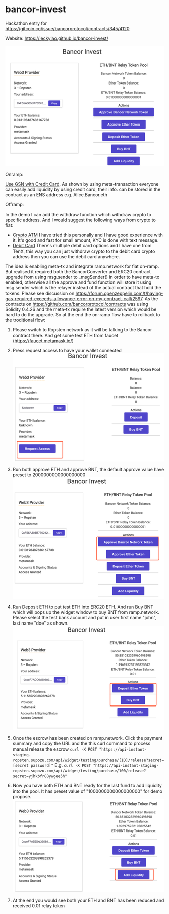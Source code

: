 # bancor-invest
Hackathon entry for https://gitcoin.co/issue/bancorprotocol/contracts/345/4120

Website: https://leckylao.github.io/bancor-invest/

![Image of APP](https://github.com/leckylao/bancor-invest/blob/master/client/public/WX20200407-055523%402x.png)

Onramp:

[Use GSN with Credit Card](https://docs.openzeppelin.com/gsn-provider/0.1/gsn-faq#can_i_use_this_with_credit_cards). As shown by using meta-transaction everyone can easily add liquidity by using credit card, their info. can be stored in the contract as an ENS address e.g. Alice.Bancor.eth

Offramp:

In the demo I can add the withdraw function which withdraw crypto to specific address. And I would suggest the following ways from crypto to fiat:
* [Crypto ATM](https://coinatmradar.com/countries/) I have tried this personally and I have good experience with it. It's good and fast for small amount, KYC is done with text message. 
* [Debit Card](https://tenx.tech/) There's multiple debit card options and I have one from TenX, this way you can just withdraw crypto to the debit card crypto address then you can use the debit card anywhere. 

The idea is enabling meta-tx and integrate ramp.network for fiat on-ramp. But realised it required both the BancorConverter and ERC20 contract upgrade from using msg.sender to _msgSender() in order to have meta-tx enabled, otherwise all the approve and fund function will store it using msg.sender which is the relayer instead of the actual contract that hold the tokens. Please see discussion on https://forum.openzeppelin.com/t/having-gas-required-exceeds-allowance-error-on-my-contract-call/2597. As the contracts on https://github.com/bancorprotocol/contracts was using Solidity 0.4.26 and the meta-tx require the latest version which would be hard to do the upgrade. So at the end the on-ramp flow have to rollback to the troditional flow: 

1. Please switch to Ropsten network as it will be talking to the Bancor contract there. And get some test ETH from faucet (https://faucet.metamask.io/)

2. Press request access to have your wallet connected
![Image of APP](https://github.com/leckylao/bancor-invest/blob/master/client/public/WX20200407-062058%402x.png)

3. Run both approve ETH and approve BNT, the default approve value have preset to 2000000000000000000
![Image of APP](https://github.com/leckylao/bancor-invest/blob/master/client/public/WX20200407-060147%402x.png)

4. Run Deposit ETH to put test ETH into ERC20 ETH. And run Buy BNT which will pops up the widget window to buy BNT from ramp.network. Please select the test bank account and put in user first name "john", last name "doe" as shown. 
![Image of APP](https://github.com/leckylao/bancor-invest/blob/master/client/public/WX20200407-060351%402x.png)

5. Once the escrow has been created on ramp.network. Click the payment summary and copy the URL and the this curl command to process manual release the escrow
`curl -X POST "https://api-instant-staging-ropsten.supozu.com/api/widget/testing/purchase/[ID]/release?secret=[secret password]"`
E.g.
`curl -X POST "https://api-instant-staging-ropsten.supozu.com/api/widget/testing/purchase/100/release?secret=yjhkbfr88ywgee5h"`

6. Now you have both ETH and BNT ready for the last fund to add liquidity into the pool. It has preset value of "1000000000000000000" for demo propose. 
![Image of APP](https://github.com/leckylao/bancor-invest/blob/master/client/public/WX20200407-060415%402x.png)

7. At the end you would see both your ETH and BNT has been reduced and received 0.01 relay token
